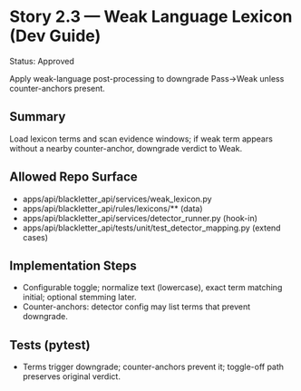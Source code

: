 # Story 2.3 — Weak Language Lexicon (Dev Guide)
Status: Approved

Apply weak-language post-processing to downgrade Pass→Weak unless counter-anchors present.

## Summary
Load lexicon terms and scan evidence windows; if weak term appears without a nearby counter-anchor, downgrade verdict to Weak.

## Allowed Repo Surface
- apps/api/blackletter_api/services/weak_lexicon.py
- apps/api/blackletter_api/rules/lexicons/** (data)
- apps/api/blackletter_api/services/detector_runner.py (hook-in)
- apps/api/blackletter_api/tests/unit/test_detector_mapping.py (extend cases)

## Implementation Steps
- Configurable toggle; normalize text (lowercase), exact term matching initial; optional stemming later.
- Counter-anchors: detector config may list terms that prevent downgrade.

## Tests (pytest)
- Terms trigger downgrade; counter-anchors prevent it; toggle-off path preserves original verdict.

